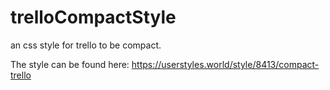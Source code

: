 # trelloCompactStyle
an css style for trello to be compact.

The style can be found here:
https://userstyles.world/style/8413/compact-trello
